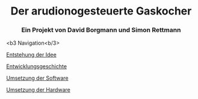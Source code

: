 <html>
<head>
<h1 align="center">Der arudionogesteuerte Gaskocher</h1> 
</head>
<h3 align="center"> Ein Projekt von David Borgmann und Simon Rettmann</h3>

<b3 Navigation<b/3>
  
<a href="#Entstehung"> Entstehung der Idee</a>
  
<a href="#Entwicklungsgeschichte"> Entwicklungsgeschichte</a>

<a href="#Software"> Umsetzung der Software</a>
 
<a href="#Hardware"> Umsetzung der Hardware</a>
